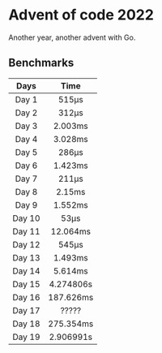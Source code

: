 # Advent of code 2022

Another year, another advent with Go.

## Benchmarks

| Days | Time |
| :----: | :----: |
| Day 1 | 515&mu;s |
| Day 2 | 312&mu;s |
| Day 3 | 2.003ms |
| Day 4 | 3.028ms |
| Day 5 | 286&mu;s |
| Day 6 | 1.423ms |
| Day 7 | 211&mu;s |
| Day 8 | 2.15ms |
| Day 9 | 1.552ms |
| Day 10 | 53&mu;s |
| Day 11 | 12.064ms |
| Day 12 | 545&mu;s |
| Day 13 | 1.493ms |
| Day 14 | 5.614ms |
| Day 15 | 4.274806s |
| Day 16 | 187.626ms |
| Day 17 | ????? |
| Day 18 | 275.354ms |
| Day 19 | 2.906991s |
